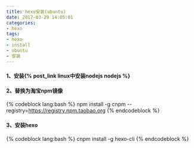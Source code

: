 ```yaml
---
title: hexo安装(ubuntu)
date: 2017-03-29 14:05:01
categories:
- hexo
tags:
- hexo
- install
- ubuntu
- 安装
---
```

#### 1、安装{% post_link linux中安装nodejs nodejs %}
#### 2、替换为淘宝npm镜像
{% codeblock lang:bash %}
npm install -g cnpm --registry=https://registry.npm.taobao.org
{% endcodeblock %}
#### 3、安装hexo
{% codeblock lang:bash %}
cnpm install -g hexo-cli
{% endcodeblock %}
